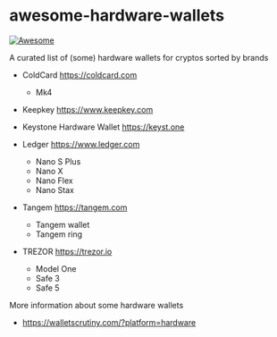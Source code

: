 # awesome-hardware-wallets

[![Awesome](https://awesome.re/badge.svg)](https://awesome.re)

A curated list of (some) hardware wallets for cryptos sorted by brands

- ColdCard https://coldcard.com
  - Mk4

- Keepkey https://www.keepkey.com

- Keystone Hardware Wallet https://keyst.one

- Ledger https://www.ledger.com
  - Nano S Plus
  - Nano X
  - Nano Flex
  - Nano Stax

- Tangem https://tangem.com
  - Tangem wallet
  - Tangem ring

- TREZOR https://trezor.io
  - Model One
  - Safe 3
  - Safe 5

More information about some hardware wallets
- https://walletscrutiny.com/?platform=hardware
